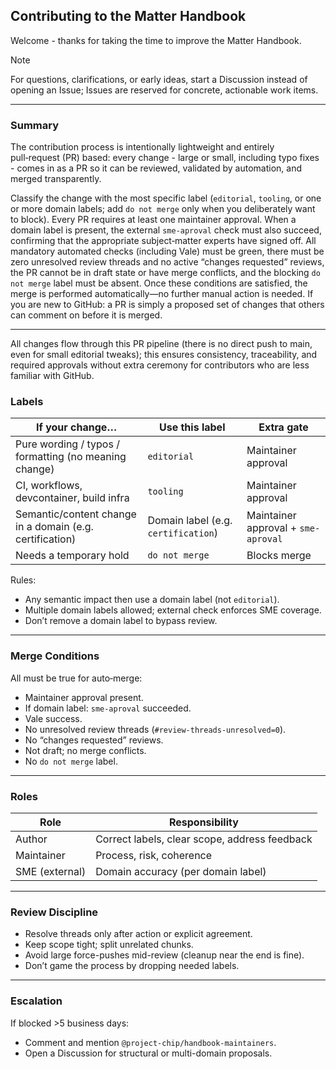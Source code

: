 ## Contributing to the Matter Handbook

Welcome - thanks for taking the time to improve the Matter Handbook.

> [!NOTE]
> For questions, clarifications, or early ideas, start a Discussion instead of opening an Issue;
> Issues are reserved for concrete, actionable work items.

---

### Summary

The contribution process is intentionally lightweight and entirely pull‑request (PR) based:
every change - large or small, including typo fixes - comes in as a PR so it can be reviewed, validated by automation,
and merged transparently.

Classify the change with the most specific label (`editorial`, `tooling`, or one or more domain labels;
add `do not merge` only when you deliberately want to block). Every PR requires at least one maintainer approval.
When a domain label is present, the external `sme-aproval` check must also succeed, confirming that the appropriate
subject‑matter experts have signed off. All mandatory automated checks (including Vale) must be green,
there must be zero unresolved review threads and no active “changes requested” reviews,
the PR cannot be in draft state or have merge conflicts, and the blocking `do not merge` label must be absent.
Once these conditions are satisfied, the merge is performed automatically—no further manual action is needed.
If you are new to GitHub: a PR is simply a proposed set of changes that others can comment on before it is merged.

---

All changes flow through this PR pipeline (there is no direct push to main, even for small editorial tweaks);
this ensures consistency, traceability, and required approvals without extra ceremony for contributors
who are less familiar with GitHub.

### Labels

| If your change… | Use this label | Extra gate |
|-----------------|---------------|------------|
| Pure wording / typos / formatting (no meaning change) | `editorial` | Maintainer approval |
| CI, workflows, devcontainer, build infra | `tooling` | Maintainer approval |
| Semantic/content change in a domain (e.g. certification) | Domain label (e.g. `certification`) | Maintainer approval + `sme-aproval` |
| Needs a temporary hold | `do not merge` | Blocks merge |

Rules:
- Any semantic impact then use a domain label (not `editorial`).
- Multiple domain labels allowed; external check enforces SME coverage.
- Don’t remove a domain label to bypass review.

---

### Merge Conditions

All must be true for auto‑merge:
- Maintainer approval present.
- If domain label: `sme-aproval` succeeded.
- Vale success.
- No unresolved review threads (`#review-threads-unresolved=0`).
- No “changes requested” reviews.
- Not draft; no merge conflicts.
- No `do not merge` label.

---

### Roles

| Role | Responsibility |
|------|----------------|
| Author | Correct labels, clear scope, address feedback |
| Maintainer | Process, risk, coherence |
| SME (external) | Domain accuracy (per domain label) |

---

### Review Discipline

- Resolve threads only after action or explicit agreement.
- Keep scope tight; split unrelated chunks.
- Avoid large force-pushes mid-review (cleanup near the end is fine).
- Don’t game the process by dropping needed labels.

---

### Escalation

If blocked >5 business days:
- Comment and mention `@project-chip/handbook-maintainers`.
- Open a Discussion for structural or multi-domain proposals.
